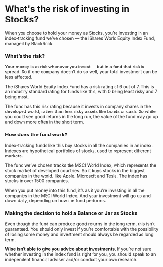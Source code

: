 # What's the risk of investing in Stocks?

When you choose to hold your money as Stocks, you’re investing in an index-tracking fund we’ve chosen — the iShares World Equity Index Fund, managed by BlackRock.

### What’s the risk?

Your money is at risk whenever you invest — but in a fund that risk is spread. So if one company doesn’t do so well, your total investment can be less affected.

The iShares World Equity Index Fund has a risk rating of 6 out of 7. This is an industry standard rating for funds like this, with 0 being least risky and 7 being most.

The fund has this risk rating because it invests in company shares in the developed world, rather than less risky assets like bonds or cash. So while you could see good returns in the long run, the value of the fund may go up and down more often in the short term.

### How does the fund work?

Index-tracking funds like this buy stocks in all the companies in an index. Indexes are hypothetical portfolios of stocks, used to represent different markets.

The fund we’ve chosen tracks the MSCI World Index, which represents the stock market of developed countries. So it buys stocks in the biggest companies in the world, like Apple, Microsoft and Tesla. The index has stocks in over 1500 companies.

When you put money into this fund, it’s as if you’re investing in all the companies in the MSCI World Index. And your investment will go up and down daily, depending on how the fund performs.

### Making the decision to hold a Balance or Jar as Stocks

Even though the fund can produce good returns in the long term, this isn’t guaranteed. You should only invest if you’re comfortable with the possibility of losing some money and investment should always be regarded as long term.

 **Wise isn’t able to give you advice about investments.** If you’re not sure whether investing in the index fund is right for you, you should speak to an independent financial adviser and/or conduct your own research.